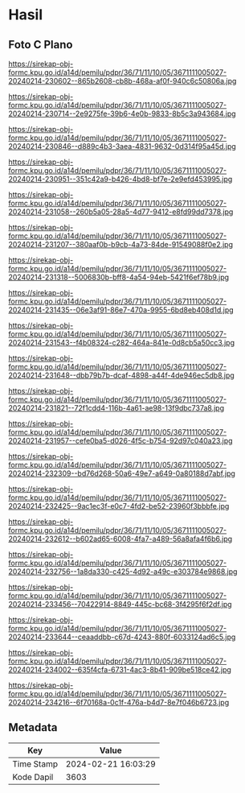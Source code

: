 # Hasil

## Foto C Plano

https://sirekap-obj-formc.kpu.go.id/a14d/pemilu/pdpr/36/71/11/10/05/3671111005027-20240214-230602--865b2608-cb8b-468a-af0f-940c6c50806a.jpg

https://sirekap-obj-formc.kpu.go.id/a14d/pemilu/pdpr/36/71/11/10/05/3671111005027-20240214-230714--2e9275fe-39b6-4e0b-9833-8b5c3a943684.jpg

https://sirekap-obj-formc.kpu.go.id/a14d/pemilu/pdpr/36/71/11/10/05/3671111005027-20240214-230846--d889c4b3-3aea-4831-9632-0d314f95a45d.jpg

https://sirekap-obj-formc.kpu.go.id/a14d/pemilu/pdpr/36/71/11/10/05/3671111005027-20240214-230951--351c42a9-b426-4bd8-bf7e-2e9efd453995.jpg

https://sirekap-obj-formc.kpu.go.id/a14d/pemilu/pdpr/36/71/11/10/05/3671111005027-20240214-231058--260b5a05-28a5-4d77-9412-e8fd99dd7378.jpg

https://sirekap-obj-formc.kpu.go.id/a14d/pemilu/pdpr/36/71/11/10/05/3671111005027-20240214-231207--380aaf0b-b9cb-4a73-84de-91549088f0e2.jpg

https://sirekap-obj-formc.kpu.go.id/a14d/pemilu/pdpr/36/71/11/10/05/3671111005027-20240214-231318--5006830b-bff8-4a54-94eb-5421f6ef78b9.jpg

https://sirekap-obj-formc.kpu.go.id/a14d/pemilu/pdpr/36/71/11/10/05/3671111005027-20240214-231435--06e3af91-86e7-470a-9955-6bd8eb408d1d.jpg

https://sirekap-obj-formc.kpu.go.id/a14d/pemilu/pdpr/36/71/11/10/05/3671111005027-20240214-231543--f4b08324-c282-464a-841e-0d8cb5a50cc3.jpg

https://sirekap-obj-formc.kpu.go.id/a14d/pemilu/pdpr/36/71/11/10/05/3671111005027-20240214-231648--dbb79b7b-dcaf-4898-a44f-4de946ec5db8.jpg

https://sirekap-obj-formc.kpu.go.id/a14d/pemilu/pdpr/36/71/11/10/05/3671111005027-20240214-231821--72f1cdd4-116b-4a61-ae98-13f9dbc737a8.jpg

https://sirekap-obj-formc.kpu.go.id/a14d/pemilu/pdpr/36/71/11/10/05/3671111005027-20240214-231957--cefe0ba5-d026-4f5c-b754-92d97c040a23.jpg

https://sirekap-obj-formc.kpu.go.id/a14d/pemilu/pdpr/36/71/11/10/05/3671111005027-20240214-232309--bd76d268-50a6-49e7-a649-0a80188d7abf.jpg

https://sirekap-obj-formc.kpu.go.id/a14d/pemilu/pdpr/36/71/11/10/05/3671111005027-20240214-232425--9ac1ec3f-e0c7-4fd2-be52-23960f3bbbfe.jpg

https://sirekap-obj-formc.kpu.go.id/a14d/pemilu/pdpr/36/71/11/10/05/3671111005027-20240214-232612--b602ad65-6008-4fa7-a489-56a8afa4f6b6.jpg

https://sirekap-obj-formc.kpu.go.id/a14d/pemilu/pdpr/36/71/11/10/05/3671111005027-20240214-232756--1a8da330-c425-4d92-a49c-e303784e9868.jpg

https://sirekap-obj-formc.kpu.go.id/a14d/pemilu/pdpr/36/71/11/10/05/3671111005027-20240214-233456--70422914-8849-445c-bc68-3f4295f6f2df.jpg

https://sirekap-obj-formc.kpu.go.id/a14d/pemilu/pdpr/36/71/11/10/05/3671111005027-20240214-233644--ceaaddbb-c67d-4243-880f-6033124ad6c5.jpg

https://sirekap-obj-formc.kpu.go.id/a14d/pemilu/pdpr/36/71/11/10/05/3671111005027-20240214-234002--635f4cfa-6731-4ac3-8b41-909be518ce42.jpg

https://sirekap-obj-formc.kpu.go.id/a14d/pemilu/pdpr/36/71/11/10/05/3671111005027-20240214-234216--6f70168a-0c1f-476a-b4d7-8e7f046b6723.jpg


## Metadata

| Key        | Value               |
| ---------- | ------------------- |
| Time Stamp | 2024-02-21 16:03:29 |
| Kode Dapil | 3603                |



